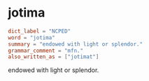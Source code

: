 # jotima

``` toml
dict_label = "NCPED"
word = "jotima"
summary = "endowed with light or splendor."
grammar_comment = "mfn."
also_written_as = ["jotimat"]
```

endowed with light or splendor.

